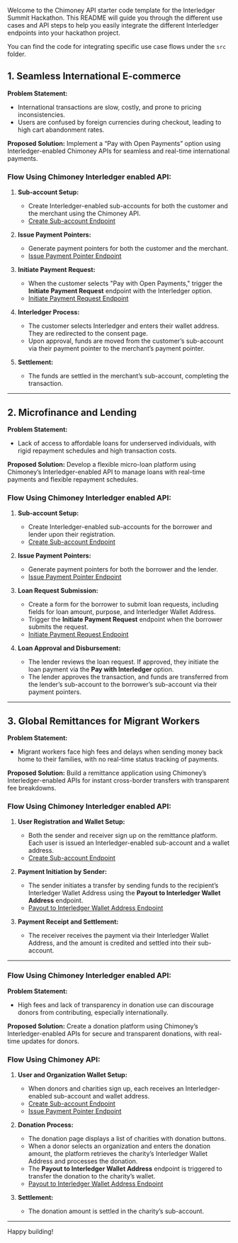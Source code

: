 
Welcome to the Chimoney API starter code template for the Interledger Summit Hackathon. This README will guide you through the different use cases and API steps to help you easily integrate the different Interledger endpoints into your hackathon project.

You can find the code for integrating specific use case flows under the `src` folder. 

## 1. Seamless International E-commerce

**Problem Statement:**
- International transactions are slow, costly, and prone to pricing inconsistencies.
- Users are confused by foreign currencies during checkout, leading to high cart abandonment rates.

**Proposed Solution:**
Implement a “Pay with Open Payments” option using Interledger-enabled Chimoney APIs for seamless and real-time international payments.

### Flow Using Chimoney Interledger enabled API:
1. **Sub-account Setup:**
   - Create Interledger-enabled sub-accounts for both the customer and the merchant using the Chimoney API.
   - [Create Sub-account Endpoint](https://api-v2-sandbox.chimoney.io/api-docs/#/SubAccount/post_v0_2_sub_account_create)

2. **Issue Payment Pointers:**
   - Generate payment pointers for both the customer and the merchant.
   - [Issue Payment Pointer Endpoint](https://api-v2-sandbox.chimoney.io/api-docs/#/Account/post_v0_2_accounts_issue_wallet_address)

3. **Initiate Payment Request:**
   - When the customer selects "Pay with Open Payments," trigger the **Initiate Payment Request** endpoint with the Interledger option.
   - [Initiate Payment Request Endpoint](https://api-v2-sandbox.chimoney.io/api-docs/#/Payouts/post_v0_2_payouts_interledger_wallet_address)

4. **Interledger Process:**
   - The customer selects Interledger and enters their wallet address. They are redirected to the consent page.
   - Upon approval, funds are moved from the customer’s sub-account via their payment pointer to the merchant’s payment pointer.

5. **Settlement:**
   - The funds are settled in the merchant’s sub-account, completing the transaction.

---

## 2. Microfinance and Lending

**Problem Statement:**
- Lack of access to affordable loans for underserved individuals, with rigid repayment schedules and high transaction costs.

**Proposed Solution:**
Develop a flexible micro-loan platform using Chimoney’s Interledger-enabled API to manage loans with real-time payments and flexible repayment schedules.

### Flow Using Chimoney Interledger enabled API:
1. **Sub-account Setup:**
   - Create Interledger-enabled sub-accounts for the borrower and lender upon their registration.
   - [Create Sub-account Endpoint](https://api-v2-sandbox.chimoney.io/api-docs/#/SubAccount/post_v0_2_sub_account_create)

2. **Issue Payment Pointers:**
   - Generate payment pointers for both the borrower and the lender.
   - [Issue Payment Pointer Endpoint](https://api-v2-sandbox.chimoney.io/api-docs/#/Account/post_v0_2_accounts_issue_wallet_address)

3. **Loan Request Submission:**
   - Create a form for the borrower to submit loan requests, including fields for loan amount, purpose, and Interledger Wallet Address.
   - Trigger the **Initiate Payment Request** endpoint when the borrower submits the request.
   - [Initiate Payment Request Endpoint](https://api-v2-sandbox.chimoney.io/api-docs/#/Payouts/post_v0_2_payouts_interledger_wallet_address)

4. **Loan Approval and Disbursement:**
   - The lender reviews the loan request. If approved, they initiate the loan payment via the **Pay with Interledger** option.
   - The lender approves the transaction, and funds are transferred from the lender’s sub-account to the borrower’s sub-account via their payment pointers.

---

## 3. Global Remittances for Migrant Workers

**Problem Statement:**
- Migrant workers face high fees and delays when sending money back home to their families, with no real-time status tracking of payments.

**Proposed Solution:**
Build a remittance application using Chimoney’s Interledger-enabled APIs for instant cross-border transfers with transparent fee breakdowns.

### Flow Using Chimoney Interledger enabled API:
1. **User Registration and Wallet Setup:**
   - Both the sender and receiver sign up on the remittance platform. Each user is issued an Interledger-enabled sub-account and a wallet address.
   - [Create Sub-account Endpoint](https://api-v2-sandbox.chimoney.io/api-docs/#/SubAccount/post_v0_2_sub_account_create)

2. **Payment Initiation by Sender:**
   - The sender initiates a transfer by sending funds to the recipient’s Interledger Wallet Address using the **Payout to Interledger Wallet Address** endpoint.
   - [Payout to Interledger Wallet Address Endpoint](https://api-v2-sandbox.chimoney.io/api-docs/#/Payouts/post_v0_2_payouts_interledger_wallet_address)

3. **Payment Receipt and Settlement:**
   - The receiver receives the payment via their Interledger Wallet Address, and the amount is credited and settled into their sub-account.

---

### Flow Using Chimoney Interledger enabled API:

**Problem Statement:**
- High fees and lack of transparency in donation use can discourage donors from contributing, especially internationally.

**Proposed Solution:**
Create a donation platform using Chimoney’s Interledger-enabled APIs for secure and transparent donations, with real-time updates for donors.

### Flow Using Chimoney API:
1. **User and Organization Wallet Setup:**
   - When donors and charities sign up, each receives an Interledger-enabled sub-account and wallet address.
   - [Create Sub-account Endpoint](https://api-v2-sandbox.chimoney.io/api-docs/#/SubAccount/post_v0_2_sub_account_create)
   - [Issue Payment Pointer Endpoint](https://api-v2-sandbox.chimoney.io/api-docs/#/Account/post_v0_2_accounts_issue_wallet_address)

2. **Donation Process:**
   - The donation page displays a list of charities with donation buttons.
   - When a donor selects an organization and enters the donation amount, the platform retrieves the charity’s Interledger Wallet Address and processes the donation.
   - The **Payout to Interledger Wallet Address** endpoint is triggered to transfer the donation to the charity’s wallet.
   - [Payout to Interledger Wallet Address Endpoint](https://api-v2-sandbox.chimoney.io/api-docs/#/Payouts/post_v0_2_payouts_interledger_wallet_address)

3. **Settlement:**
   - The donation amount is settled in the charity’s sub-account.

---

Happy building!
